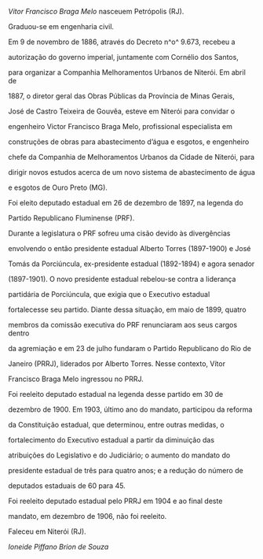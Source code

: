 

*Vítor Francisco Braga Melo* nasceuem Petrópolis (RJ).



Graduou-se em engenharia civil.



Em 9 de novembro de 1886, através do Decreto n^o^ 9.673, recebeu a

autorização do governo imperial, juntamente com Cornélio dos Santos,

para organizar a Companhia Melhoramentos Urbanos de Niterói. Em abril de

1887, o diretor geral das Obras Públicas da Província de Minas Gerais,

José de Castro Teixeira de Gouvêa, esteve em Niterói para convidar o

engenheiro Victor Francisco Braga Melo, profissional especialista em

construções de obras para abastecimento d’água e esgotos, e engenheiro

chefe da Companhia de Melhoramentos Urbanos da Cidade de Niterói, para

dirigir novos estudos acerca de um novo sistema de abastecimento de água

e esgotos de Ouro Preto (MG).



Foi eleito deputado estadual em 26 de dezembro de 1897, na legenda do

Partido Republicano Fluminense (PRF).



Durante a legislatura o PRF sofreu uma cisão devido às divergências

envolvendo o então presidente estadual Alberto Torres (1897-1900) e José

Tomás da Porciúncula, ex-presidente estadual (1892-1894) e agora senador

(1897-1901). O novo presidente estadual rebelou-se contra a liderança

partidária de Porciúncula, que exigia que o Executivo estadual

fortalecesse seu partido. Diante dessa situação, em maio de 1899, quatro

membros da comissão executiva do PRF renunciaram aos seus cargos dentro

da agremiação e em 23 de julho fundaram o Partido Republicano do Rio de

Janeiro (PRRJ), liderados por Alberto Torres. Nesse contexto, Vítor

Francisco Braga Melo ingressou no PRRJ.



Foi reeleito deputado estadual na legenda desse partido em 30 de

dezembro de 1900. Em 1903, último ano do mandato, participou da reforma

da Constituição estadual, que determinou, entre outras medidas, o

fortalecimento do Executivo estadual a partir da diminuição das

atribuições do Legislativo e do Judiciário; o aumento do mandato do

presidente estadual de três para quatro anos; e a redução do número de

deputados estaduais de 60 para 45.



Foi reeleito deputado estadual pelo PRRJ em 1904 e ao final deste

mandato, em dezembro de 1906, não foi reeleito.



Faleceu em Niterói (RJ).



*Ioneide Piffano Brion de Souza*



